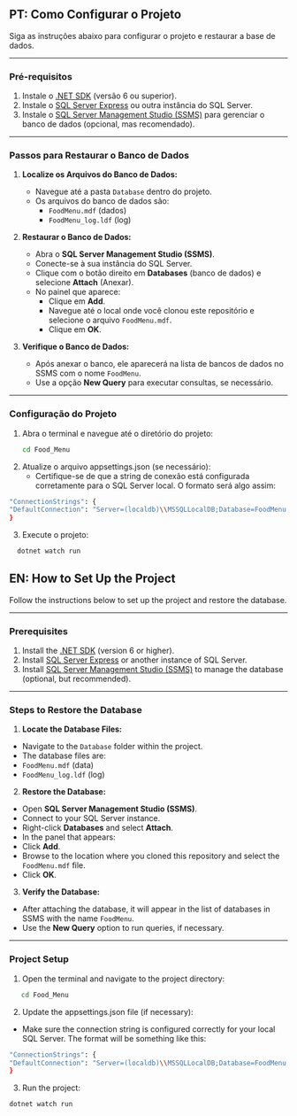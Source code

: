 ## PT: Como Configurar o Projeto

Siga as instruções abaixo para configurar o projeto e restaurar a base de dados.

---

### Pré-requisitos
1. Instale o [.NET SDK](https://dotnet.microsoft.com/download) (versão 6 ou superior).
2. Instale o [SQL Server Express](https://www.microsoft.com/sql-server/sql-server-downloads) ou outra instância do SQL Server.
3. Instale o [SQL Server Management Studio (SSMS)](https://learn.microsoft.com/sql/ssms/download-sql-server-management-studio-ssms) para gerenciar o banco de dados (opcional, mas recomendado).

---

### Passos para Restaurar o Banco de Dados

1. **Localize os Arquivos do Banco de Dados:**
   - Navegue até a pasta `Database` dentro do projeto.
   - Os arquivos do banco de dados são:
     - `FoodMenu.mdf` (dados)
     - `FoodMenu_log.ldf` (log)

2. **Restaurar o Banco de Dados:**
   - Abra o **SQL Server Management Studio (SSMS)**.
   - Conecte-se à sua instância do SQL Server.
   - Clique com o botão direito em **Databases** (banco de dados) e selecione **Attach** (Anexar).
   - No painel que aparece:
     - Clique em **Add**.
     - Navegue até o local onde você clonou este repositório e selecione o arquivo `FoodMenu.mdf`.
     - Clique em **OK**.

3. **Verifique o Banco de Dados:**
   - Após anexar o banco, ele aparecerá na lista de bancos de dados no SSMS com o nome `FoodMenu`.
   - Use a opção **New Query** para executar consultas, se necessário.

---

### Configuração do Projeto

1. Abra o terminal e navegue até o diretório do projeto:
   ```bash
   cd Food_Menu
2. Atualize o arquivo appsettings.json (se necessário):
   - Certifique-se de que a string de conexão está configurada corretamente para o SQL Server local. O formato será algo assim:
  ```bash
"ConnectionStrings": {
  "DefaultConnection": "Server=(localdb)\\MSSQLLocalDB;Database=FoodMenu;Trusted_Connection=True;"
}
```
3. Execute o projeto:
```bash
  dotnet watch run
```

## EN: How to Set Up the Project

Follow the instructions below to set up the project and restore the database.

---

### Prerequisites
1. Install the [.NET SDK](https://dotnet.microsoft.com/download) (version 6 or higher).
2. Install [SQL Server Express](https://www.microsoft.com/sql-server/sql-server-downloads) or another instance of SQL Server.
3. Install [SQL Server Management Studio (SSMS)](https://learn.microsoft.com/sql/ssms/download-sql-server-management-studio-ssms) to manage the database (optional, but recommended).

---

### Steps to Restore the Database

1. **Locate the Database Files:**
- Navigate to the `Database` folder within the project.
- The database files are:
- `FoodMenu.mdf` (data)
- `FoodMenu_log.ldf` (log)

2. **Restore the Database:**
- Open **SQL Server Management Studio (SSMS)**.
- Connect to your SQL Server instance.
- Right-click **Databases** and select **Attach**.
- In the panel that appears:
- Click **Add**.
- Browse to the location where you cloned this repository and select the `FoodMenu.mdf` file.
- Click **OK**.

3. **Verify the Database:**
- After attaching the database, it will appear in the list of databases in SSMS with the name `FoodMenu`.
- Use the **New Query** option to run queries, if necessary.

---

### Project Setup

1. Open the terminal and navigate to the project directory:
```bash
   cd Food_Menu
```
2. Update the appsettings.json file (if necessary):
- Make sure the connection string is configured correctly for your local SQL Server. The format will be something like this:
```bash
"ConnectionStrings": {
"DefaultConnection": "Server=(localdb)\\MSSQLLocalDB;Database=FoodMenu;Trusted_Connection=True;"
}
```
3. Run the project:
```bash
dotnet watch run
```
